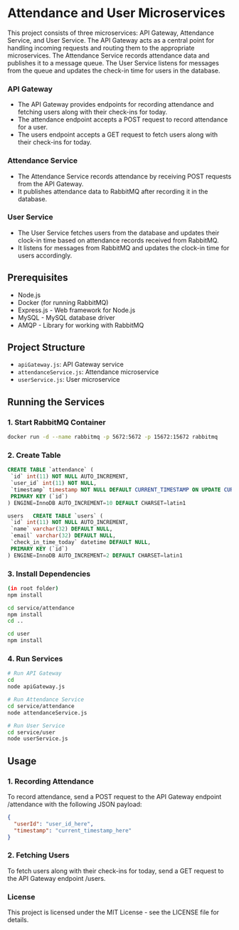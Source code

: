 # Attendance and User Microservices

This project consists of three microservices: API Gateway, Attendance Service, and User Service. The API Gateway acts as a central point for handling incoming requests and routing them to the appropriate microservices. The Attendance Service records attendance data and publishes it to a message queue. The User Service listens for messages from the queue and updates the check-in time for users in the database.

### API Gateway
- The API Gateway provides endpoints for recording attendance and fetching users along with their check-ins for today.
- The attendance endpoint accepts a POST request to record attendance for a user.
- The users endpoint accepts a GET request to fetch users along with their check-ins for today.

### Attendance Service
- The Attendance Service records attendance by receiving POST requests from the API Gateway.
- It publishes attendance data to RabbitMQ after recording it in the database.

### User Service
- The User Service fetches users from the database and updates their clock-in time based on attendance records received from RabbitMQ.
- It listens for messages from RabbitMQ and updates the clock-in time for users accordingly.

## Prerequisites

- Node.js
- Docker (for running RabbitMQ)
- Express.js - Web framework for Node.js
- MySQL - MySQL database driver
- AMQP - Library for working with RabbitMQ

## Project Structure

- `apiGateway.js`: API Gateway service
- `attendanceService.js`: Attendance microservice
- `userService.js`: User microservice

## Running the Services

### 1. Start RabbitMQ Container

```bash
docker run -d --name rabbitmq -p 5672:5672 -p 15672:15672 rabbitmq
```

### 2. Create Table
```sql
CREATE TABLE `attendance` (
 `id` int(11) NOT NULL AUTO_INCREMENT,
 `user_id` int(11) NOT NULL,
 `timestamp` timestamp NOT NULL DEFAULT CURRENT_TIMESTAMP ON UPDATE CURRENT_TIMESTAMP,
 PRIMARY KEY (`id`)
) ENGINE=InnoDB AUTO_INCREMENT=10 DEFAULT CHARSET=latin1

users	CREATE TABLE `users` (
 `id` int(11) NOT NULL AUTO_INCREMENT,
 `name` varchar(32) DEFAULT NULL,
 `email` varchar(32) DEFAULT NULL,
 `check_in_time_today` datetime DEFAULT NULL,
 PRIMARY KEY (`id`)
) ENGINE=InnoDB AUTO_INCREMENT=2 DEFAULT CHARSET=latin1
```

### 3. Install Dependencies
```bash
(in root folder)
npm install 

cd service/attendance
npm install
cd ..

cd user
npm install
```

### 4. Run Services
```bash
# Run API Gateway
cd 
node apiGateway.js

# Run Attendance Service
cd service/attendance
node attendanceService.js

# Run User Service
cd service/user
node userService.js
```

## Usage

### 1. Recording Attendance
To record attendance, send a POST request to the API Gateway endpoint /attendance with the following JSON payload:

```json
{
  "userId": "user_id_here",
  "timestamp": "current_timestamp_here"
}
```

### 2. Fetching Users
To fetch users along with their check-ins for today, send a GET request to the API Gateway endpoint /users.

### License
This project is licensed under the MIT License - see the LICENSE file for details.

